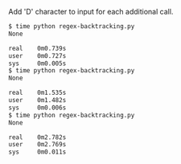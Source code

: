 Add 'D' character to input for each additional call.

```sh
$ time python regex-backtracking.py 
None

real    0m0.739s
user    0m0.727s
sys     0m0.005s
$ time python regex-backtracking.py 
None

real    0m1.535s
user    0m1.482s
sys     0m0.006s
$ time python regex-backtracking.py 
None

real    0m2.782s
user    0m2.769s
sys     0m0.011s
```
